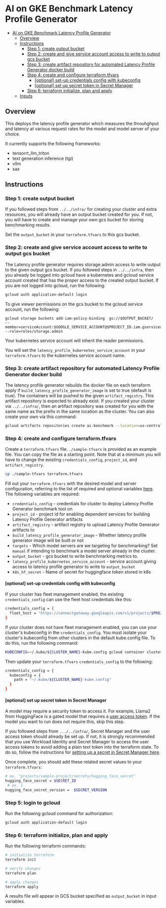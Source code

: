 # AI on GKE Benchmark Latency Profile Generator

<!-- TOC -->
* [AI on GKE Benchmark Latency Profile Generator](#ai-on-gke-benchmark-latency-profile-generator)
  * [Overview](#overview)
  * [Instructions](#instructions)
    * [Step 1: create output bucket](#step-1--create-output-bucket)
    * [Step 2: create and give service account access to write to output gcs bucket](#step-2--create-and-give-service-account-access-to-write-to-output-gcs-bucket)
    * [Step 3: create artifact repository for automated Latency Profile Generator docker build](#step-3--create-artifact-repository-for-automated-latency-profile-generator-docker-build)
    * [Step 4: create and configure terraform.tfvars](#step-4--create-and-configure-terraformtfvars)
      * [[optional] set-up credentials config with kubeconfig](#optional-set-up-credentials-config-with-kubeconfig)
      * [[optional] set up secret token in Secret Manager](#optional-set-up-secret-token-in-secret-manager)
    * [Step 6: terraform initialize, plan and apply](#step-6--terraform-initialize-plan-and-apply)
  * [Inputs](#inputs)
<!-- TOC -->

## Overview

This deploys the latency profile generator which measures the throuhghput and
latency at various request rates for the model and model server of your choice. 

It currently supports the following frameworks:
- tensorrt_llm_triton
- text generation inference (tgi)
- vllm
- sax

## Instructions

### Step 1: create output bucket

If you followed steps from `../../infra/` for creating your cluster and extra
resources, you will already have an output bucket created for you.
If not, you will have to create and manage your own gcs bucket for storing
benchmarking results.

Set the `output_bucket` in your `terraform.tfvars` to this gcs bucket.

### Step 2: create and give service account access to write to output gcs bucket

The Latency profile generator requires storage.admin access to write output to
the given output gcs bucket. If you followed steps in `../../infra`, then you
already be logged into gcloud have a kubernetes and gcloud service account 
created that has the proper access to the created output bucket. If you are
not logged into gcloud, run the following:

```bash
gcloud auth application-default login
```

To give viewer permissions on the gcs bucket to the gcloud service account,
run the following:

```
gcloud storage buckets add-iam-policy-binding  gs://$OUTPUT_BUCKET/
--member=serviceAccount:$GOOGLE_SERVICE_ACCOUNT@$PROJECT_ID.iam.gserviceaccount.com --role=roles/storage.admin
```

Your kubernetes service account will inherit the reader permissions.

You will set the `latency_profile_kubernetes_service_account` in your
`terraform.tfvars` to the kubernetes service account name.

### Step 3: create artifact repository for automated Latency Profile Generator docker build

The latency profile generator rebuilds the docker file on each terraform apply 
if `build_latency_profile_generator_image` is set to true (default is true).
The containers will be pushed to the given `artifact_registry`. This artifact
repository is expected to already exist. If you created your cluster via
`../../infra/`, then an artifact repository was created for you with the same
name as the prefix in the same location as the cluster. You can also create your
own via this command:

```bash
gcloud artifacts repositories create ai-benchmark --location=us-central1 --repository-format=docker
```

### Step 4: create and configure terraform.tfvars

Create a `terraform.tfvars` file. `./sample-tfvars` is provided as an example
file. You can copy the file as a starting point.
Note that at a minimum you will have to change the existing
`credentials_config`, `project_id`, and `artifact_registry`.

```bash
cp ./sample-tfvars terraform.tfvars
```

Fill out your `terraform.tfvars` with the desired model and server configuration, referring to the list of required and optional variables [here](#variables). The following variables are required:
- `credentials_config` - credentials for cluster to deploy Latency Profile Generator benchmark tool on
- `project_id` - project id for enabling dependent services for building Latency Profile Generator artifacts
- `artifact_registry` - artifact registry to upload Latency Profile Generator artifacts to
- `build_latency_profile_generator_image` - Whether latency profile generator image will be built or not
- `targets` - Which model servers are we targeting for benchmarking? Set `manual` if intending to benchmark a model server already in the cluster.
- `output_bucket` - gcs bucket to write benchmarking metrics to.
- `latency_profile_kubernetes_service_account` - service account giving access to latency profile generator to write to `output_bucket`
- `k8s_hf_secret` - Name of secret for huggingface token stored in k8s

#### [optional] set-up credentials config with kubeconfig

If your cluster has fleet management enabled, the existing `credentials_config`
can use the fleet host credentials like this:

```bash
credentials_config = {
  fleet_host = "https://connectgateway.googleapis.com/v1/projects/$PROJECT_NUMBER/locations/global/gkeMemberships/$CLUSTER_NAME"
}
```

If your cluster does not have fleet management enabled, you can use your
cluster's kubeconfig in the `credentials_config`. You must isolate your
cluster's kubeconfig from other clusters in the default kube.config file.
To do this, run the following command:

```bash
KUBECONFIG=~/.kube/${CLUSTER_NAME}-kube.config gcloud container clusters get-credentials $CLUSTER_NAME --location $CLUSTER_LOCATION
```

Then update your `terraform.tfvars` `credentials_config` to the following:

```bash
credentials_config = {
  kubeconfig = {
    path = "~/.kube/${CLUSTER_NAME}-kube.config"
  }
}
```

#### [optional] set up secret token in Secret Manager

A model may require a security token to access it. For example, Llama2 from
HuggingFace is a gated model that requires a
[user access token](https://huggingface.co/docs/hub/en/security-tokens). If the
model you want to run does not require this, skip this step.

If you followed steps from `.../../infra/`, Secret Manager and the user access
token should already be set up. If not, it is strongly recommended that you use
Workload Identity and Secret Manager to access the user access tokens to avoid
adding a plain text token into the terraform state. To do so, follow the
instructions for
[setting up a secret in Secret Manager here](https://cloud.google.com/kubernetes-engine/docs/tutorials/workload-identity-secrets).

Once complete, you should add these related secret values to your
`terraform.tfvars`:

```bash
# ex. "projects/sample-project/secrets/hugging_face_secret"
hugging_face_secret = $SECRET_ID
 # ex. 1
hugging_face_secret_version =  $SECRET_VERSION
```

### Step 5: login to gcloud

Run the following gcloud command for authorization:

```bash
gcloud auth application-default login
```

### Step 6: terraform initialize, plan and apply

Run the following terraform commands:

```bash
# initialize terraform
terraform init

# verify changes
terraform plan

# apply changes
terraform apply
```

A results file will appear in GCS bucket specified as `output_bucket` in input
variables.
